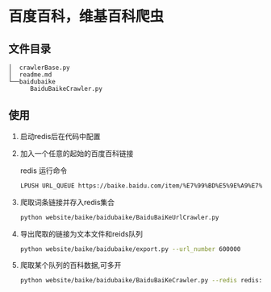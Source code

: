 # 百度百科，维基百科爬虫

## 文件目录

```
│  crawlerBase.py
│  readme.md
└──baidubaike
      BaiduBaikeCrawler.py

```
## 使用
1. 启动redis后在代码中配置
2. 加入一个任意的起始的百度百科链接

    redis 运行命令
    ```bash
    LPUSH URL_QUEUE https://baike.baidu.com/item/%E7%99%BD%E5%9E%A9%E7%BA%AA%E5%9B%BD%E5%AE%B6%E5%9C%B0%E8%B4%A8%E5%85%AC%E5%9B%AD/18414471
    ```
3. 爬取词条链接并存入redis集合
    ```bash
    python website/baike/baidubaike/BaiduBaiKeUrlCrawler.py
    ```
4. 导出爬取的链接为文本文件和reids队列
   ```bash
   python website/baike/baidubaike/export.py --url_number 600000
   ```
5. 爬取某个队列的百科数据,可多开
   ```bash
   python website/baike/baidubaike/BaiduBaiKeCrawler.py --redis redis://localhost/0 --task URL_QUEUE_8
   ```